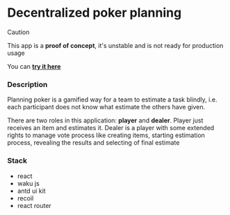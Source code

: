 # Decentralized poker planning

> [!CAUTION]
> This app is a **proof of concept**, it's unstable and is not ready for production usage

You can **[try it here](https://six78.github.io/waku-poker-planing/)**

### Description

Planning poker is a gamified way for a team to estimate a task blindly, i.e. each participant does not know what estimate the others have given.

There are two roles in this application: **player** and **dealer**. Player just receives an item and estimates it. Dealer is a player with some extended rights to manage vote process like creating items, starting estimation process, revealing the results and selecting of final estimate

### Stack

- react
- waku js
- antd ui kit
- recoil
- react router
